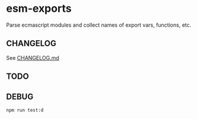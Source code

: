 # esm-exports
Parse ecmascript modules and collect names of export vars, functions, etc.

## CHANGELOG
See [CHANGELOG.md](CHANGELOG.md)

## TODO

## DEBUG
```
npm run test:d
```
